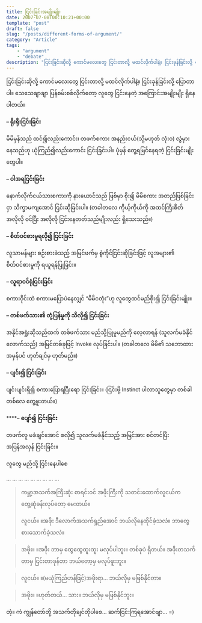 ```yaml
---
title: ငြင်းခြင်းအမျိုးမျိုး
date: 2007-07-08T00:10:21+00:00
template: "post"  
draft: false  
slug: "/posts/different-forms-of-argument/"  
category: "Article"
tags:
    - "argument"
    - "debate"
description: "ငြင်းခြင်းဆိုလို့ ကောင်မလေးတွေ ငြင်းတာလို့ မထင်လိုက်ပါနဲ့။ ငြင်းခုန်ခြင်းလို့ ပြောတာပါ။ သေသေချာချာ ပြန်စမ်းစစ်လိုက်တော့ လူတွေ ငြင်းနေတဲ့ အကြောင်းအမျိုးမျိုး ရှိနေပါတယ်။"
---
```

ငြင်းခြင်းဆိုလို့ ကောင်မလေးတွေ ငြင်းတာလို့ မထင်လိုက်ပါနဲ့။ ငြင်းခုန်ခြင်းလို့ ပြောတာပါ။ သေသေချာချာ ပြန်စမ်းစစ်လိုက်တော့ လူတွေ ငြင်းနေတဲ့ အကြောင်းအမျိုးမျိုး ရှိနေပါတယ်။

**&#8211; ရိုးရိုးငြင်းခြင်း**

မိမိမှန်သည် ထင်၍လည်းကောင်း၊ တဖက်စကား အနည်းငယ်(သို့မဟုတ် လုံးဝ) လွဲမှားနေသည်ဟု ယုံကြည်၍လည်းကောင်း ငြင်းခြင်းပါ။ ပုံမှန် တွေ့ရမြင်နေရတဲ့ ငြင်းခြင်းမျိုးတွေပါ။

**&#8211; ဝါအရငြင်းခြင်း**

နောက်လိုက်ငယ်သားစကားကို နားယောင်သည် ဖြစ်မှာ စိုး၍ မိမိစကား အတည်ဖြစ်ခြင်းငှာ သိက္ခာမကျအောင် ငြင်းဆိုခြင်းပါ။ (တခါတလေ ကိုယ့်ကိုယ်ကို အထင်ကြီးစိတ် အလိုလို ဝင်ပြီး အလိုလို ငြင်းနေတတ်သည်မျိုးလည်း ရှိသေးသည်။)

**&#8211; စိတ်ဝင်စားမှုရလို၍ ငြင်းခြင်း**

လူသာမန်များ စဉ်းစားခဲသည့် အမြင်ဖက်မှ စွဲကိုင်ငြင်းဆိုခြင်းဖြင့် လူအများ၏ စိတ်ဝင်စားမှုကို ရယူရန်ပြုခြင်း။

**&#8211; လူရာဝင်ရုံငြင်းခြင်း**

စကားဝိုင်းထဲ စကားမပြောပဲနေလျှင် “မိမိငတုံး”ဟု လူတွေထင်မည်စိုး၍ ငြင်းခြင်းမျိုး။

**&#8211; တစ်ဖက်သား၏ တုံ့ပြန်မှုကို သိလို၍ ငြင်းခြင်း**

အနိုင်အရှုံးဆိုသည်ထက် တစ်ဖက်သား မည်သို့ပြုမူမည်ကို လေ့လာရန် (သူလက်မခံနိုင်လောက်သည့်) အမြင်တစ်ခုဖြင့် Invoke လုပ်ခြင်းပါ။ (တခါတလေ မိမိ၏ သဘောထားအမှန်ပင် ဟုတ်ချင်မှ ဟုတ်မည်။)

**&#8211; ပျင်း၍ ငြင်းခြင်း**

ပျင်းပျင်းရှိ၍ စကားပြောရပြီးရော ငြင်းခြင်း။ (ငြင်းဖို့ Instinct ပါလာသူတွေမှာ တစ်ခါတစ်လေ တွေ့ဖူးတယ်။)

****&#8211; **ပျော်၍ ငြင်းခြင်း**

တဖက်လူ မခံချင်အောင် စလို၍ သူလက်မခံနိုင်သည့် အမြင်အား စင်တင်ပြီး အပြန်အလှန် ငြင်းခြင်း။

လူတွေ မည်သို့ ငြင်းနေပါစေ

… … … … … … … … …

> ကမ္ဘာ့အသက်အကြီးဆုံး စာရင်းဝင် အဖိုးကြီးကို သတင်းထောက်လူငယ်က တွေ့ဆုံခန်းလုပ်တော့ မေးတယ်။
> 
> လူငယ်။ ။အဖိုး ဒီလောက်အသက်ရှည်အောင် ဘယ်လိုနေထိုင်ခဲ့သလဲ။ ဘာတွေ စားသောက်ခဲ့သလဲ။
  
> အဖိုး။ ။အဖိုး ဘာမှ ထွေထွေထူးထူး မလုပ်ပါဘူး။ တစ်ခုပဲ ရှိတယ်။ အဖိုးတသက်တာမှ ငြင်းတာခုန်တာ ဘယ်တော့မှ မလုပ်ဖူးဘူး။
  
> လူငယ်။ ။(မယုံကြည်ဟန်ဖြင့်)အဖိုးရာ&#8230; ဘယ်လိုမှ မဖြစ်နိုင်တာ။
  
> အဖိုး။ ။ဟုတ်တယ်&#8230; သား။ ဘယ်လိုမှ မဖြစ်နိုင်ဘူး။

တဲ့။ ကဲ ကျွန်တော်တို့ အသက်တိုချင်တိုပါစေ&#8230; ဆက်ငြင်းကြရအောင်ဗျာ&#8230; =)